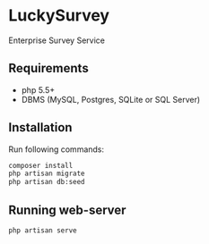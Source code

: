 # LuckySurvey
Enterprise Survey Service

## Requirements

* php 5.5+
* DBMS (MySQL, Postgres, SQLite or SQL Server)

## Installation
Run following commands:
```bash
composer install
php artisan migrate
php artisan db:seed
```

## Running web-server

```bash
php artisan serve
```

